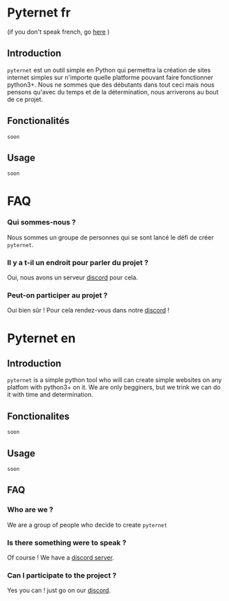 # Pyternet fr
(if you don't speak french, go [here](https://github.com/Babilinx/Pyternet/new/master?readme=1#pyternet-en) )

## Introduction
`pyternet` est un outil simple en Python qui permettra la création de sites internet simples sur n'importe quelle platforme pouvant faire fonctionner python3+.
Nous ne sommes que des débutants dans tout ceci mais nous pensons qu'avec du temps et de la détermination, nous arriverons au bout de ce projet.

## Fonctionalités
`soon`

## Usage
`soon`


# FAQ
### Qui sommes-nous ?
Nous sommes un groupe de personnes qui se sont lancé le défi de créer `pyternet`.
### Il y a t-il un endroit pour parler du projet ?
Oui, nous avons un serveur [discord](https://discord.gg/surb6DuAgW) pour cela.
### Peut-on participer au projet ?
Oui bien sûr ! Pour cela rendez-vous dans notre [discord](https://discord.gg/surb6DuAgW) !

# Pyternet en

## Introduction
`pyternet` is a simple python tool who will can create simple websites on any platfom with python3+ on it.
We are only begginers, but we trink we can do it with time and determination.

## Fonctionalites
`soon`

## Usage
`soon`

## FAQ
### Who are we ?
We are a group of people who decide to create `pyternet`
### Is there something were to speak ?
Of course ! We have a [discord server](https://discord.gg/surb6DuAgW).
### Can I participate to the project ?
Yes you can ! just go on our [discord](https://discord.gg/surb6DuAgW).
